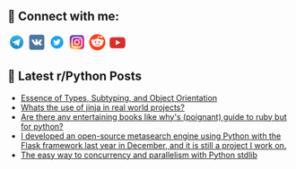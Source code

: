 ## 🔎 Connect with me:
[<img src="https://github.com/bullbesh/bullbesh/blob/main/images/Telegram.png" width="32" height="32" />](https://t.me/bullbesh)
[<img src="https://github.com/bullbesh/bullbesh/blob/main/images/VK.png" width="32" height="32" />](https://vk.com/bullbesh)
[<img src="https://github.com/bullbesh/bullbesh/blob/main/images/Twitter.png" width="32" height="32" />](https://twitter.com/bullbesh1)
[<img src="https://github.com/bullbesh/bullbesh/blob/main/images/Instagram.png" width="32" height="32" />](https://www.instagram.com/bullbesh)
[<img src="https://github.com/bullbesh/bullbesh/blob/main/images/Reddit.png" width="32" height="32" />](https://www.reddit.com/user/bullbesh)
[<img src="https://github.com/bullbesh/bullbesh/blob/main/images/YouTube.png" width="32" height="32" />](https://www.youtube.com/channel/UCtfjRs6uzgq5mfm8S06WTcg)

## 📕 Latest r/Python Posts
<!-- BLOG-POST-LIST:START -->
- [Essence of Types, Subtyping, and Object Orientation](https://www.reddit.com/r/Python/comments/16hyqpt/essence_of_types_subtyping_and_object_orientation/)
- [Whats the use of jinja in real world projects?](https://www.reddit.com/r/Python/comments/16hxm0r/whats_the_use_of_jinja_in_real_world_projects/)
- [Are there any entertaining books like why&#39;s &lpar;poignant&rpar; guide to ruby but for python?](https://www.reddit.com/r/Python/comments/16hwx33/are_there_any_entertaining_books_like_whys/)
- [I developed an open-source metasearch engine using Python with the Flask framework last year in December, and it is still a project I work on.](https://www.reddit.com/r/Python/comments/16hwujj/i_developed_an_opensource_metasearch_engine_using/)
- [The easy way to concurrency and parallelism with Python stdlib](https://www.reddit.com/r/Python/comments/16hwo2z/the_easy_way_to_concurrency_and_parallelism_with/)
<!-- BLOG-POST-LIST:END -->
